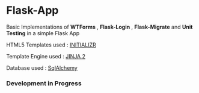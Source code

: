 # Flask-App
Basic Implementations of **WTForms** , **Flask-Login** , **Flask-Migrate** and **Unit Testing** in a simple Flask App

HTML5 Templates used : [INITIALIZR](http://www.initializr.com/)

Template Engine used : [JINJA 2](http://jinja.pocoo.org/)

Database used : [SqlAlchemy](https://www.sqlalchemy.org/)

### Development in Progress